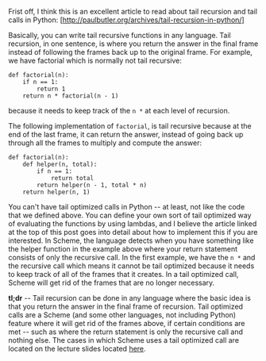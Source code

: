 Frist off, I think this is an excellent article to read about tail recursion and tail calls in Python: [http://paulbutler.org/archives/tail-recursion-in-python/]

Basically, you can write tail recursive functions in any language. Tail recursion, in one sentence, is where you return the answer in the final frame instead of following the frames back up to the original frame. For example, we have factorial which is normally not tail recursive:

    def factorial(n):
        if n == 1:
            return 1
        return n * factorial(n - 1)

because it needs to keep track of the `n *` at each level of recursion.

The following implementation of `factorial`, is tail recursive because at the end of the last frame, it can return the answer, instead of going back up through all the frames to multiply and compute the answer:

    def factorial(n):
        def helper(n, total):
            if n == 1:
                return total
            return helper(n - 1, total * n)
        return helper(n, 1)

You can't have tail optimized calls in Python -- at least, not like the code that we defined above. You can define your own sort of tail optimized way of evaluating the functions by using lambdas, and I believe the article linked at the top of this post goes into detail about how to implement this if you are interested. In Scheme, the language detects when you have something like the helper function in the example above where your return statement consists of only the recursive call. In the first example, we have the `n *` and the recursive call which means it cannot be tail optimized because it needs to keep track of all of the frames that it creates. In a tail optimized call, Scheme will get rid of the frames that are no longer necessary.

__tl;dr__ -- Tail recursion can be done in any language where the basic idea is that you return the answer in the final frame of recursion. Tail optimized calls are a Scheme (and some other languages, not including Python) feature where it will get rid of the frames above, if certain conditions are met -- such as where the return statement is only the recursive call and nothing else. The cases in which Scheme uses a tail optimized call are located on the lecture slides located [here](http://www-inst.eecs.berkeley.edu/~cs61a/sp13/slides/35-TailCalls_6pp.pdf).